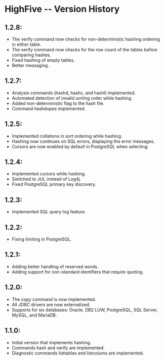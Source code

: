 # HighFive -- Version History

## 1.2.8:

- The verify command now checks for non-deterministic hashing ordering in either table.
- The verify command now checks for the row count of the tables before comparing hashes.
- Fixed hashing of empty tables.
- Better messaging.

## 1.2.7:

- Analysis commands (hashd, hashc, and hashl) implemented.
- Automated detection of invalid sorting order while hashing.
- Added non-deterministic flag to the hash file.
- Command hashdupes implemented.

## 1.2.5:

- Implemented collations in sort ordering while hashing.
- Hashing now continues on SQL errors, displaying the error messages.
- Cursors are now enabled by default in PostgreSQL when selecting.

## 1.2.4:

- Implemented cursors while hashing.
- Switched to JUL instead of Log4j.
- Fixed PostgreSQL primary key discovery.

## 1.2.3:

- Implemented SQL query log feature.

## 1.2.2:

- Fixing limiting in PostgreSQL.

## 1.2.1:

- Adding better handling of reserved words.
- Adding support for non-standard identifiers that require quoting.

## 1.2.0:

- The copy command is now implemented.
- All JDBC drivers are now externalized.
- Supports for six databases: Oracle, DB2 LUW, PostgreSQL, SQL Server, MySQL, and MariaDB.

## 1.1.0:

- Initial version that implements hashing.
- Commands hash and verify are implemented.
- Diagnostic commands listtables and listcolums are implemented.

